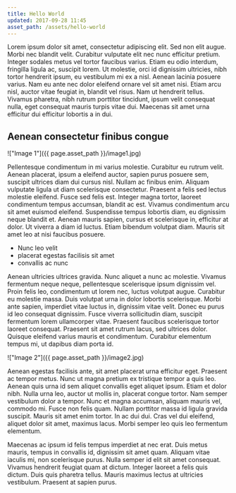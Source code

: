 ```yaml
---
title: Hello World
updated: 2017-09-28 11:45
asset_path: /assets/hello-world
---
```


Lorem ipsum dolor sit amet, consectetur adipiscing elit. Sed non elit augue. Morbi nec blandit velit. Curabitur vulputate elit nec nunc efficitur pretium. Integer sodales metus vel tortor faucibus varius. Etiam eu odio interdum, fringilla ligula ac, suscipit lorem. Ut molestie, orci id dignissim ultricies, nibh tortor hendrerit ipsum, eu vestibulum mi ex a nisl. Aenean lacinia posuere varius. Nam eu ante nec dolor eleifend ornare vel sit amet nisi. Etiam arcu nisl, auctor vitae feugiat in, blandit vel risus. Nam ut hendrerit tellus. Vivamus pharetra, nibh rutrum porttitor tincidunt, ipsum velit consequat nulla, eget consequat mauris turpis vitae dui. Maecenas sit amet urna efficitur dui efficitur lobortis a in dui.

## Aenean consectetur finibus congue

!["Image 1"]({{ page.asset_path }}/image1.jpg)

Pellentesque condimentum in mi varius molestie. Curabitur eu rutrum velit. Aenean placerat, ipsum a eleifend auctor, sapien purus posuere sem, suscipit ultrices diam dui cursus nisl. Nullam ac finibus enim. Aliquam vulputate ligula ut diam scelerisque consectetur. Praesent a felis sed lectus molestie eleifend. Fusce sed felis est. Integer magna tortor, laoreet condimentum tempus accumsan, blandit ac est. Vivamus condimentum arcu sit amet euismod eleifend. Suspendisse tempus lobortis diam, eu dignissim neque blandit et. Aenean mauris sapien, cursus et scelerisque in, efficitur at dolor. Ut viverra a diam id luctus. Etiam bibendum volutpat diam. Mauris sit amet leo at nisi faucibus posuere.

* Nunc leo velit
* placerat egestas facilisis sit amet
* convallis ac nunc

Aenean ultricies ultrices gravida. Nunc aliquet a nunc ac molestie. Vivamus fermentum neque neque, pellentesque scelerisque ipsum dignissim vel. Proin felis leo, condimentum ut lorem nec, luctus volutpat augue. Curabitur eu molestie massa. Duis volutpat urna in dolor lobortis scelerisque. Morbi ante sapien, imperdiet vitae luctus in, dignissim vitae velit. Donec eu purus id leo consequat dignissim. Fusce viverra sollicitudin diam, suscipit fermentum lorem ullamcorper vitae. Praesent faucibus scelerisque tortor laoreet consequat. Praesent sit amet rutrum lacus, sed ultrices dolor. Quisque eleifend varius mauris et condimentum. Curabitur elementum tempus mi, ut dapibus diam porta id.

!["Image 2"]({{ page.asset_path }}/image2.jpg)

Aenean egestas facilisis ante, sit amet placerat urna efficitur eget. Praesent ac tempor metus. Nunc ut magna pretium ex tristique tempor a quis leo. Aenean quis urna id sem aliquet convallis eget aliquet ipsum. Etiam et dolor nibh. Nulla urna leo, auctor ut mollis in, placerat congue tortor. Nam semper vestibulum dolor a tempor. Nunc et magna accumsan, aliquam mauris vel, commodo mi. Fusce non felis quam. Nullam porttitor massa id ligula gravida suscipit. Mauris sit amet enim tortor. In ac dui dui. Cras vel dui eleifend, aliquet dolor sit amet, maximus lacus. Morbi semper leo quis leo fermentum elementum.

Maecenas ac ipsum id felis tempus imperdiet at nec erat. Duis metus mauris, tempus in convallis id, dignissim sit amet quam. Aliquam vitae iaculis mi, non scelerisque purus. Nulla semper id elit sit amet consequat. Vivamus hendrerit feugiat quam at dictum. Integer laoreet a felis quis dictum. Duis quis pharetra tellus. Mauris maximus lectus at ultricies vestibulum. Praesent at sapien purus.
